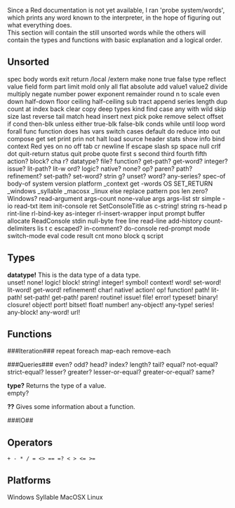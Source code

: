 Since a Red documentation is not yet available, I ran 'probe system/words', which prints any word known to the interpreter, in the hope of figuring out what everything does.  
This section will contain the still unsorted words while the others will contain the types and functions with basic explanation and a logical order.

Unsorted
--------
 spec body words exit return   /local /extern make  none true false type  reflect value field form part limit mold only all flat absolute  add value1 value2 divide multiply negate number power exponent remainder round n to scale even down half-down floor ceiling half-ceiling sub
tract  append series  length dup count at index back clear copy
 deep types kind find case any with wild skip size last reverse tail match head
 insert  next pick poke remove select offset  if cond then-blk unless either true-blk false-blk conds while until loop word forall func function does has vars switch cases default do reduce into out  compose get set  print prin  not halt  load source  header stats show info bind context   Red yes on no off tab cr newline lf escape slash sp space null crlf dot quit-return status quit   probe quote first s second third fourth fifth action? block? cha
r? datatype? file? function? get-path? get-word? integer? issue? lit-path? lit-w
ord? logic? native? none? op? paren? path? refinement? set-path? set-word? strin
g? unset? word? any-series? spec-of body-of system version platform _context get
-words OS SET_RETURN _windows _syllable _macosx _linux else replace pattern pos
len zero? Windows? read-argument args-count none-value args args-list str simple
-io read-txt item init-console ret SetConsoleTitle as c-string! string rs-head p
rint-line rl-bind-key as-integer rl-insert-wrapper input prompt buffer allocate
ReadConsole stdin null-byte free line read-line add-history count-delimiters lis
t c escaped? in-comment? do-console red-prompt mode switch-mode eval code result
 cnt mono block q script

Types
-----
**datatype!** This is the data type of a data type.  
unset! none! logic! block! string! integer! symbol! context! word! set-word! lit-word! get-word! refinement! char! native! action! op! function! path! lit-path! set-path! get-path! paren! routine! issue! file! error! typeset! binary! closure! object! port! bitset! float! number! any-object! any-type! series! any-block! any-word! url!


Functions
---------
###Iteration###
repeat foreach map-each remove-each

###Queries###
even? odd? head? index? length? tail? equal? not-equal? strict-equal? lesser? greater?
lesser-or-equal? greater-or-equal? same? 

**type?** Returns the type of a value.  
empty?

**??** Gives some information about a function.



###IO##


Operators
---------
    + - * / = <> == =? < > <= >=

Platforms
---------
Windows Syllable MacOSX Linux

